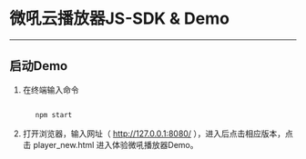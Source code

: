 # 微吼云播放器JS-SDK & Demo
------

## 启动Demo

1. 在终端输入命令

   ```bash

      npm start

   ```

2. 打开浏览器，输入网址（ http://127.0.0.1:8080/ ），进入后点击相应版本，点击 player_new.html 进入体验微吼播放器Demo。
